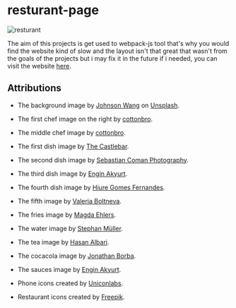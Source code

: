 # resturant-page

![resturant](https://user-images.githubusercontent.com/96872857/227737893-89e17bee-da36-4a9a-ac6c-7219d950bfad.png)

The aim of this projects is get used to webpack-js tool that's why you would find the website kind of slow and the layout isn't that great that wasn't from the goals of the projects but i may fix it in the future if i needed, you can visit the website <a href="https://kingmohbil.github.io/resturant-page/">here</a>.

## Attributions

- The background image by <a href="https://unsplash.com/@jdubs?utm_source=unsplash&utm_medium=referral&utm_content=creditCopyText">Johnson Wang</a> on <a href="https://unsplash.com/s/photos/restaurant-website-design?utm_source=unsplash&utm_medium=referral&utm_content=creditCopyText">Unsplash</a>.

- The first chef image on the right by <a href="https://www.pexels.com/photo/man-pouring-soup-in-bowl-3298641/"> cottonbro</a>.

- The middle chef image by <a href="https://www.pexels.com/photo/a-chef-busy-cooking-3338535/"> cottonbro</a>.

- The first dish image by <a href="https://www.pexels.com/photo/burger-with-lettuce-and-tomato-on-brown-wooden-table-5893970/">The Castlebar</a>.

- The second dish image by <a href="https://www.pexels.com/photo/hamburger-with-patty-and-fries-3504876/">Sebastian Coman Photography</a>.

- The third dish image by <a href="https://www.pexels.com/photo/pepperoni-pizza-2271196/">Engin Akyurt</a>.

- The fourth dish image by <a href="https://www.pexels.com/photo/burger-with-lettuce-and-fries-on-a-wooden-chopping-board-11094174/"> Hiure Gomes Fernandes</a>.

- The fifth image by <a href="https://www.pexels.com/photo/white-chocolate-cake-on-white-ceramic-plate-14107/">Valeria Boltneva</a>.

- The fries image by <a href="https://www.pexels.com/photo/person-holding-two-potato-fries-packs-1301373/"> Magda Ehlers</a>.

- The water image by <a href="https://www.pexels.com/photo/clear-drinking-glass-filled-with-water-928854/">Stephan Müller</a>.

- The tea image by <a href="https://www.pexels.com/photo/close-up-photo-of-steaming-black-tea-in-glass-1493080/"> Hasan Albari</a>.

- The cocacola image by <a href="https://www.pexels.com/photo/coca-cola-glass-bottle-macro-photography-2983100/">Jonathan Borba</a>.

- The sauces image by <a href="https://www.pexels.com/photo/three-assorted-color-of-cream-in-containers-on-brown-wooden-slab-1435901/">Engin Akyurt</a>.

- Phone icons created by <a href="https://www.flaticon.com/free-icons/phone" title="phone icons"> Uniconlabs</a>.

- Restaurant icons created by <a href="https://www.flaticon.com/free-icons/restaurant" title="restaurant icons"> Freepik</a>.
